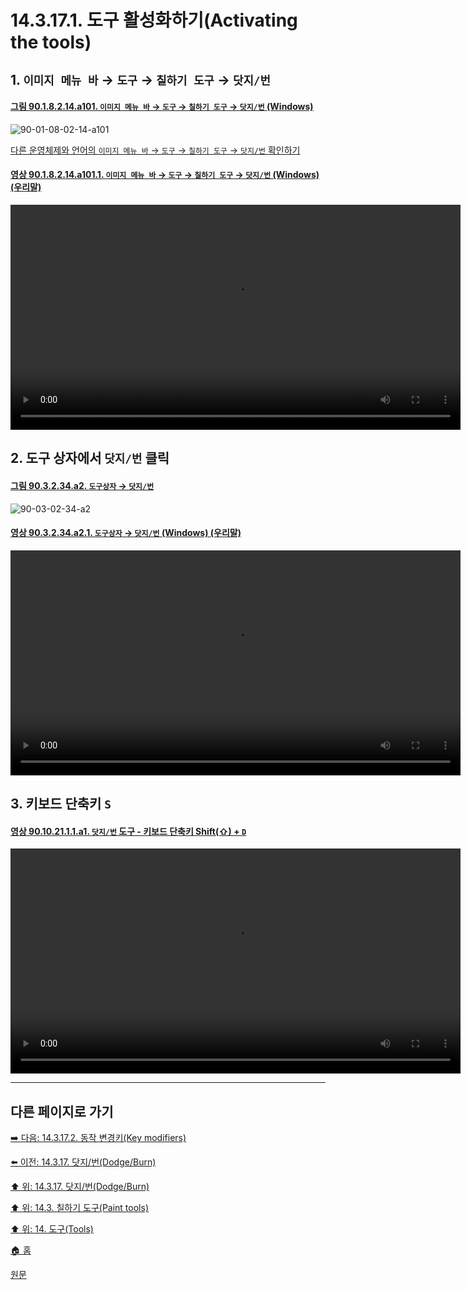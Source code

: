 # 14.3.17.1. 도구 활성화하기(Activating the tools)

<a id="14-03-17-01-s1"></a>

## 1. `이미지 메뉴 바` → `도구` → `칠하기 도구` → `닷지/번`

<a id="90-01-08-02-14-a101"></a>

#### [그림 90.1.8.2.14.a101. `이미지 메뉴 바` → `도구` → `칠하기 도구` → `닷지/번` (Windows)](./90-01-08-02-14-dodge_burn.md#90-01-08-02-14-a101)
![90-01-08-02-14-a101](https://github.com/wonder13662/gimp/assets/15767104/3860e5da-44f2-4088-a577-4f7de529a868)

[다른 운영체제와 언어의 `이미지 메뉴 바` → `도구` → `칠하기 도구` → `닷지/번` 확인하기](./90-01-08-02-14-dodge_burn.md#90-01-08-02-14-a102)

<a id="90-01-08-02-14-a101-01"></a>

#### [영상 90.1.8.2.14.a101.1. `이미지 메뉴 바` → `도구` → `칠하기 도구` → `닷지/번` (Windows) (우리말)](./90-01-08-02-14-dodge_burn.md#90-01-08-02-14-a101-01)
<video controls="controls" width="720" src="https://github.com/wonder13662/gimp/assets/15767104/80783818-daa0-40bf-9692-ba70856c0f59"></video>

<a id="14-03-17-01-s2"></a>

## 2. 도구 상자에서 `닷지/번` 클릭

<a id="90-03-02-34-a2"></a>

#### [그림 90.3.2.34.a2. `도구상자` → `닷지/번`](./90-03-02-34-dodge_burn.md#90-03-02-34-a2)
![90-03-02-34-a2](https://github.com/wonder13662/gimp/assets/15767104/f602486b-595d-4b15-ba4c-826982b153ce)

<a id="90-03-02-34-a2-01"></a>

#### [영상 90.3.2.34.a2.1. `도구상자` → `닷지/번` (Windows) (우리말)](./90-03-02-34-dodge_burn.md#90-03-02-34-a2-01)
<video controls="controls" width="720" src="https://github.com/wonder13662/gimp/assets/15767104/bb0ba477-6cec-42e7-b9b2-8d8cd3509d90"></video>

<a id="14-03-17-01-s3"></a>

## 3. 키보드 단축키 `S`

<a id="90-10-21-01-01-a1"></a>

#### [영상 90.10.21.1.1.a1. `닷지/번` 도구 - 키보드 단축키 Shift(⇧) + `D`](./90-10-21-01-01-shift_d.md#90-10-21-01-01-a1)
<video controls="controls" width="720" src="https://github.com/wonder13662/gimp/assets/15767104/fd85d0d5-e40f-4b31-abc9-a83850be1511"></video>

***

## 다른 페이지로 가기

[➡️ 다음: 14.3.17.2. 동작 변경키(Key modifiers)](./14-03-17-02-key_modifiers.md)

[⬅️ 이전: 14.3.17. 닷지/번(Dodge/Burn)](./14-03-17-00-dodge-burn.md)

[⬆️ 위: 14.3.17. 닷지/번(Dodge/Burn)](./14-03-17-00-dodge-burn.md)

[⬆️ 위: 14.3. 칠하기 도구(Paint tools)](./14-03-00-paint-tools.md)

[⬆️ 위: 14. 도구(Tools)](./14-00-tools.md)

[🏠 홈](./00-home.md)

[원문](https://docs.gimp.org/2.10/ko/gimp-tool-dodge-burn.html)